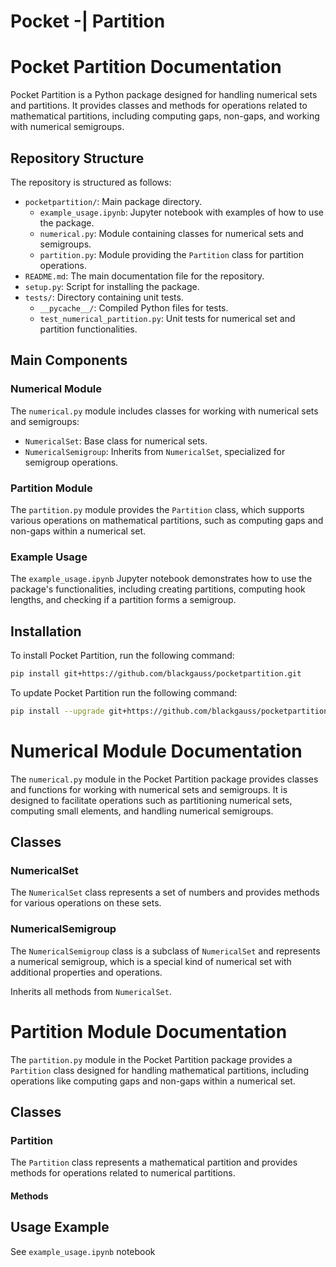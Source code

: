 # Pocket -| Partition
# Pocket Partition Documentation

Pocket Partition is a Python package designed for handling numerical sets and partitions. It provides classes and methods for operations related to mathematical partitions, including computing gaps, non-gaps, and working with numerical semigroups.

## Repository Structure

The repository is structured as follows:

- `pocketpartition/`: Main package directory.
  - `example_usage.ipynb`: Jupyter notebook with examples of how to use the package.
  - `numerical.py`: Module containing classes for numerical sets and semigroups.
  - `partition.py`: Module providing the `Partition` class for partition operations.
- `README.md`: The main documentation file for the repository.
- `setup.py`: Script for installing the package.
- `tests/`: Directory containing unit tests.
  - `__pycache__/`: Compiled Python files for tests.
  - `test_numerical_partition.py`: Unit tests for numerical set and partition functionalities.

## Main Components

### Numerical Module

The `numerical.py` module includes classes for working with numerical sets and semigroups:

- `NumericalSet`: Base class for numerical sets.
- `NumericalSemigroup`: Inherits from `NumericalSet`, specialized for semigroup operations.

### Partition Module

The `partition.py` module provides the `Partition` class, which supports various operations on mathematical partitions, such as computing gaps and non-gaps within a numerical set.

### Example Usage

The `example_usage.ipynb` Jupyter notebook demonstrates how to use the package's functionalities, including creating partitions, computing hook lengths, and checking if a partition forms a semigroup.

## Installation

To install Pocket Partition, run the following command:


```sh
pip install git+https://github.com/blackgauss/pocketpartition.git
```

To update Pocket Partition run the following command:

```sh
pip install --upgrade git+https://github.com/blackgauss/pocketpartition.git
```

# Numerical Module Documentation

The `numerical.py` module in the Pocket Partition package provides classes and functions for working with numerical sets and semigroups. It is designed to facilitate operations such as partitioning numerical sets, computing small elements, and handling numerical semigroups.

## Classes

### NumericalSet

The `NumericalSet` class represents a set of numbers and provides methods for various operations on these sets.

### NumericalSemigroup

The `NumericalSemigroup` class is a subclass of `NumericalSet` and represents a numerical semigroup, which is a special kind of numerical set with additional properties and operations.

Inherits all methods from `NumericalSet`.

# Partition Module Documentation

The `partition.py` module in the Pocket Partition package provides a `Partition` class designed for handling mathematical partitions, including operations like computing gaps and non-gaps within a numerical set.

## Classes

### Partition

The `Partition` class represents a mathematical partition and provides methods for operations related to numerical partitions.

#### Methods

## Usage Example

See `example_usage.ipynb` notebook